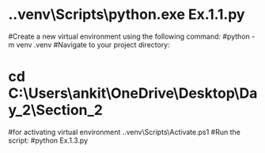 # .\.venv\Scripts\python.exe Ex.1.1.py
#Create a new virtual environment using the following command:
#python -m venv .venv
  #Navigate to your project directory:
# cd C:\Users\ankit\OneDrive\Desktop\Day_2\Section_2
#for activating virtual environment 
.\.venv\Scripts\Activate.ps1
#Run the script:
#python Ex.1.3.py
